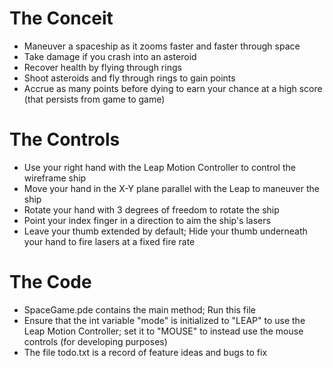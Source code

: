 # The Conceit

* Maneuver a spaceship as it zooms faster and faster through space
* Take damage if you crash into an asteroid
* Recover health by flying through rings
* Shoot asteroids and fly through rings to gain points
* Accrue as many points before dying to earn your chance at a high score (that persists from game to game)

# The Controls

* Use your right hand with the Leap Motion Controller to control the wireframe ship
* Move your hand in the X-Y plane parallel with the Leap to maneuver the ship
* Rotate your hand with 3 degrees of freedom to rotate the ship
* Point your index finger in a direction to aim the ship's lasers
* Leave your thumb extended by default; Hide your thumb underneath your hand to fire lasers at a fixed fire rate

# The Code

* SpaceGame.pde contains the main method; Run this file
* Ensure that the int variable "mode" is initialized to "LEAP" to use the Leap Motion Controller; set it to "MOUSE" to instead use the mouse controls (for developing purposes)
* The file todo.txt is a record of feature ideas and bugs to fix
